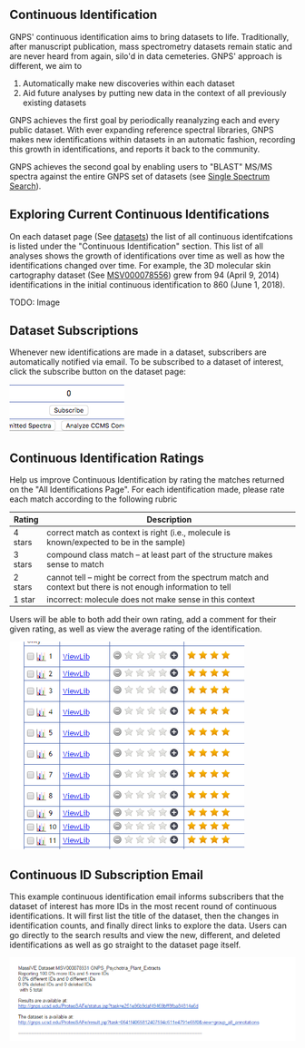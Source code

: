 ## Continuous Identification

GNPS' continuous identification aims to bring datasets to life. Traditionally, after manuscript publication, mass spectrometry datasets remain static and are never heard from again, silo'd in data cemeteries. GNPS' approach is different, we aim to

1. Automatically make new discoveries within each dataset
2. Aid future analyses by putting new data in the context of all previously existing datasets

GNPS achieves the first goal by periodically reanalyzing each and every public dataset. With ever expanding reference spectral libraries, GNPS makes new identifications within datasets in an automatic fashion, recording this growth in identifications, and reports it back to the community.

GNPS achieves the second goal by enabling users to "BLAST" MS/MS spectra against the entire GNPS set of datasets (see [Single Spectrum Search](singlespectrum.md)).

## Exploring Current Continuous Identifications

On each dataset page (See [datasets](datasets.md)) the list of all continuous identifcations is listed under the "Continuous Identification" section. This list of all analyses shows the growth of identifications over time as well as how the identifications changed over time. For example, the 3D molecular skin cartography dataset (See [MSV000078556](https://gnps.ucsd.edu/ProteoSAFe/result.jsp?task=6b9dcff3899e4d5f89f0daf9489a3a5e&view=advanced_view)) grew from 94 (April 9, 2014) identifications in the initial continuous identification to 860 (June 1, 2018).

TODO: Image

## Dataset Subscriptions

Whenever new identifications are made in a dataset, subscribers are automatically notified via email. To be subscribed to a dataset of interest, click the subscribe button on the dataset page:

![img](img/datasets/subscribe.png)

## Continuous Identification Ratings

Help us improve Continuous Identification by rating the matches returned on the "All Identifications Page". For each identification made, please rate each match according to the following rubric

| Rating        | Description           |
| ------------- |-------------|
| 4 stars | correct match as context is right (i.e., molecule is known/expected to be in the sample) |
| 3 stars | compound class match – at least part of the structure makes sense to match |
| 2 stars | cannot tell – might be correct from the spectrum match and context but there is not enough information to tell |
| 1 star | incorrect: molecule does not make sense in this context |

Users will be able to both add their own rating, add a comment for their given rating, as well as view the average rating of the identification.

![img](img/datasets/ratings.png)

## Continuous ID Subscription Email

This example continuous identification email informs subscribers that the dataset of interest has more IDs in the most recent round of continuous identifications. It will first list the title of the dataset, then the changes in identification counts, and finally direct links to explore the data. Users can go directly to the search results and view the new, different, and deleted identifications as well as go straight to the dataset page itself.

![img](img/datasets/subscription_email.png)
